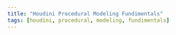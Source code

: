 ```yaml
---
title: "Houdini Procedural Modeling Fundimentals"
tags: [houdini, procedural, modeling, fundimentals]
---
```


